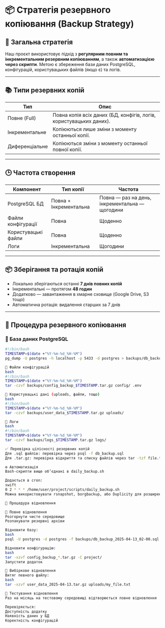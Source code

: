 # 📦 Стратегія резервного копіювання (Backup Strategy)

## 🎯 Загальна стратегія
Наш проєкт використовує підхід з **регулярним повним та інкрементальним резервним копіюванням**, а також **автоматизацією через скрипти**. Метою є збереження бази даних PostgreSQL, конфігурацій, користувацьких файлів (якщо є) та логів.

---

## 📚 Типи резервних копій

| Тип              | Опис                                                                 |
|------------------|----------------------------------------------------------------------|
| Повне (Full)     | Повна копія всіх даних (БД, конфігів, логів, користувацьких даних).  |
| Інкрементальне   | Копіюються лише зміни з моменту останньої копії.                    |
| Диференціальне   | Копіюються зміни з моменту останньої повної копії.                 |

---

## 🕒 Частота створення

| Компонент              | Тип копії      | Частота        |
|------------------------|----------------|----------------|
| PostgreSQL БД          | Повна + Інкрементальна | Повна — раз на день, інкрементальна — щогодини |
| Файли конфігурації     | Повна          | Щоденно         |
| Користувацькі файли    | Повна          | Щоденно         |
| Логи                   | Інкрементальна | Щогодини        |

---

## 📦 Зберігання та ротація копій

- Локально зберігаються останні **7 днів повних копій**
- Інкрементальні — протягом **48 годин**
- Додатково — завантаження в хмарне сховище (Google Drive, S3 тощо)
- Автоматична ротація: видалення старших за 7 днів

---

## 📌 Процедура резервного копіювання

### 🔸 База даних PostgreSQL

```bash
#!/bin/bash
TIMESTAMP=$(date +"%Y-%m-%d_%H-%M")
pg_dump -U postgres -h localhost -p 5433 -d postgres > backups/db_backup_$TIMESTAMP.sql

🔸 Файли конфігурацій
bash
#!/bin/bash
TIMESTAMP=$(date +"%Y-%m-%d_%H-%M")
tar -czvf backups/config_backup_$TIMESTAMP.tar.gz config/ .env

🔸 Користувацькі дані (uploads, файли, тощо)
bash
#!/bin/bash
TIMESTAMP=$(date +"%Y-%m-%d_%H-%M")
tar -czvf backups/user_data_$TIMESTAMP.tar.gz uploads/

🔸 Логи
bash
#!/bin/bash
TIMESTAMP=$(date +"%Y-%m-%d_%H-%M")
tar -czvf backups/logs_$TIMESTAMP.tar.gz logs/

✅ Перевірка цілісності резервних копій
Для .sql файлів: перевірка через psql -f db_backup.sql
Для .tar.gz: перевірка відкриття та списку файлів через tar -tzf file.tar.gz

⚙️ Автоматизація
Bash-скрипти вище об’єднані в daily_backup.sh

Додається в cron:
swift
0 2 * * * /home/user/project/scripts/daily_backup.sh
Можна використовувати rsnapshot, borgbackup, або Duplicity для розширених сценаріїв

🔁 Процедура відновлення

🔹 Повне відновлення
Розгорнути чисте середовище
Розпакувати резервні архіви

Відновити базу:
bash
psql -U postgres -d postgres -f backups/db_backup_2025-04-13_02-00.sql

Відновити конфігурацію:
bash
tar -xzvf config_backup_*.tar.gz -C project/
Запустити додаток

🔸 Вибіркове відновлення
Витяг певного файлу:
bash
tar -xzvf user_data_2025-04-13.tar.gz uploads/my_file.txt

🧪 Тестування відновлення
Раз на місяць на тестовому середовищі відтворюється повне відновлення

Перевіряється:
Доступність додатку
Наявність даних у БД
Коректність конфігурацій